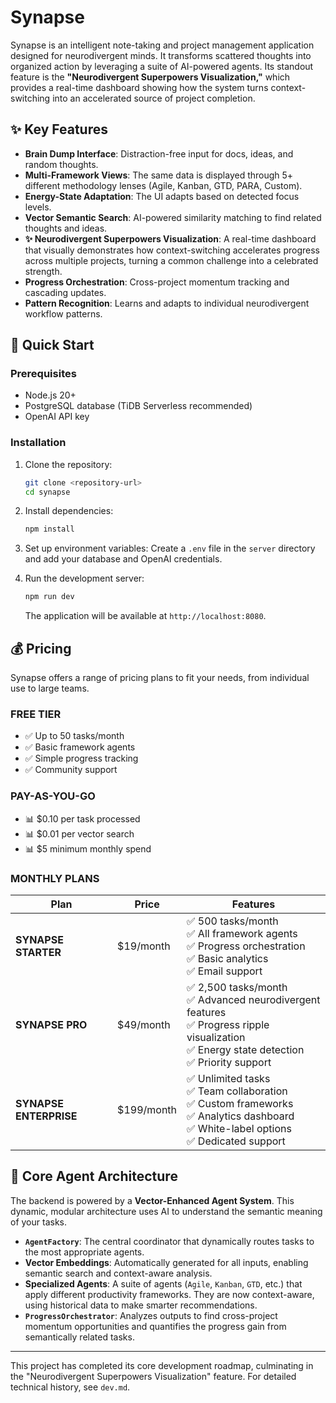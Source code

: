# Synapse

Synapse is an intelligent note-taking and project management application designed for neurodivergent minds. It transforms scattered thoughts into organized action by leveraging a suite of AI-powered agents. Its standout feature is the **"Neurodivergent Superpowers Visualization,"** which provides a real-time dashboard showing how the system turns context-switching into an accelerated source of project completion.

## ✨ Key Features

- **Brain Dump Interface**: Distraction-free input for docs, ideas, and random thoughts.
- **Multi-Framework Views**: The same data is displayed through 5+ different methodology lenses (Agile, Kanban, GTD, PARA, Custom).
- **Energy-State Adaptation**: The UI adapts based on detected focus levels.
- **Vector Semantic Search**: AI-powered similarity matching to find related thoughts and ideas.
- **✨ Neurodivergent Superpowers Visualization**: A real-time dashboard that visually demonstrates how context-switching accelerates progress across multiple projects, turning a common challenge into a celebrated strength.
- **Progress Orchestration**: Cross-project momentum tracking and cascading updates.
- **Pattern Recognition**: Learns and adapts to individual neurodivergent workflow patterns.

## 🚀 Quick Start

### Prerequisites

- Node.js 20+
- PostgreSQL database (TiDB Serverless recommended)
- OpenAI API key

### Installation

1.  Clone the repository:
    ```bash
    git clone <repository-url>
    cd synapse
    ```

2.  Install dependencies:
    ```bash
    npm install
    ```

3.  Set up environment variables:
    Create a `.env` file in the `server` directory and add your database and OpenAI credentials.

4.  Run the development server:
    ```bash
    npm run dev
    ```
    The application will be available at `http://localhost:8080`.

## 💰 Pricing

Synapse offers a range of pricing plans to fit your needs, from individual use to large teams.

### FREE TIER
- ✅ Up to 50 tasks/month
- ✅ Basic framework agents
- ✅ Simple progress tracking
- ✅ Community support

### PAY-AS-YOU-GO
- 📊 $0.10 per task processed
- 📊 $0.01 per vector search
- 📊 $5 minimum monthly spend

### MONTHLY PLANS

| Plan                 | Price      | Features                                                                                                                                                             |
| -------------------- | ---------- | -------------------------------------------------------------------------------------------------------------------------------------------------------------------- |
| **SYNAPSE STARTER**  | $19/month  | ✅ 500 tasks/month<br/>✅ All framework agents<br/>✅ Progress orchestration<br/>✅ Basic analytics<br/>✅ Email support                                                       |
| **SYNAPSE PRO**      | $49/month  | ✅ 2,500 tasks/month<br/>✅ Advanced neurodivergent features<br/>✅ Progress ripple visualization<br/>✅ Energy state detection<br/>✅ Priority support                      |
| **SYNAPSE ENTERPRISE** | $199/month | ✅ Unlimited tasks<br/>✅ Team collaboration<br/>✅ Custom frameworks<br/>✅ Analytics dashboard<br/>✅ White-label options<br/>✅ Dedicated support                        |

## 🤖 Core Agent Architecture

The backend is powered by a **Vector-Enhanced Agent System**. This dynamic, modular architecture uses AI to understand the semantic meaning of your tasks.

- **`AgentFactory`**: The central coordinator that dynamically routes tasks to the most appropriate agents.
- **Vector Embeddings**: Automatically generated for all inputs, enabling semantic search and context-aware analysis.
- **Specialized Agents**: A suite of agents (`Agile`, `Kanban`, `GTD`, etc.) that apply different productivity frameworks. They are now context-aware, using historical data to make smarter recommendations.
- **`ProgressOrchestrator`**: Analyzes outputs to find cross-project momentum opportunities and quantifies the progress gain from semantically related tasks.

---

This project has completed its core development roadmap, culminating in the "Neurodivergent Superpowers Visualization" feature. For detailed technical history, see `dev.md`.
